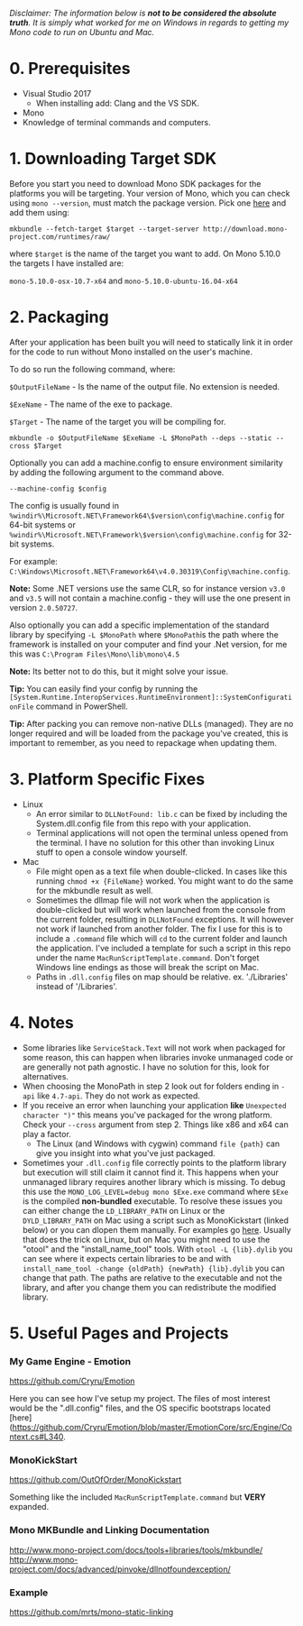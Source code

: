 *Disclaimer: The information below is **not to be considered the absolute truth**. It is simply what worked for me on Windows in regards to getting my Mono code to run on Ubuntu and Mac.*

# 0. Prerequisites

- Visual Studio 2017
  - When installing add: Clang and the VS SDK.
- Mono
- Knowledge of terminal commands and computers.

# 1. Downloading Target SDK

Before you start you need to download Mono SDK packages for the platforms you will be targeting. Your version of Mono, which you can check using `mono --version`, must match the package version. Pick one [here](http://download.mono-project.com/runtimes/raw) and add them using:

`mkbundle --fetch-target $target --target-server http://download.mono-project.com/runtimes/raw/`

where `$target` is the name of the target you want to add. On Mono 5.10.0 the targets I have installed are: 

`mono-5.10.0-osx-10.7-x64` and `mono-5.10.0-ubuntu-16.04-x64`

# 2. Packaging

After your application has been built you will need to statically link it in order for the code to run without Mono installed on the user's machine.

To do so run the following command, where:

`$OutputFileName` - Is the name of the output file. No extension is needed.

`$ExeName` - The name of the exe to package.

`$Target` - The name of the target you will be compiling for.

`mkbundle -o $OutputFileName $ExeName -L $MonoPath --deps --static --cross $Target`

Optionally you can add a machine.config to ensure environment similarity by adding the following argument to the command above. 

`--machine-config $config`

The config is usually found in `%windir%\Microsoft.NET\Framework64\$version\config\machine.config` for 64-bit systems or `%windir%\Microsoft.NET\Framework\$version\config\machine.config` for 32-bit systems.

For example: `C:\Windows\Microsoft.NET\Framework64\v4.0.30319\Config\machine.config`.

**Note:** Some .NET versions use the same CLR, so for instance version `v3.0` and `v3.5` will not contain a machine.config - they will use the one present in version `2.0.50727`.

Also optionally you can add a specific implementation of the standard library by specifying `-L $MonoPath` where `$MonoPath`is the path where the framework is installed on your computer and find your .Net version, for me this was `C:\Program Files\Mono\lib\mono\4.5`

**Note:** Its better not to do this, but it might solve your issue.

**Tip:** You can easily find your config by running the `[System.Runtime.InteropServices.RuntimeEnvironment]::SystemConfigurationFile` command in PowerShell.

**Tip:** After packing you can remove non-native DLLs (managed). They are no longer required and will be loaded from the package you've created, this is important to remember, as you need to repackage when updating them.

# 3. Platform Specific Fixes

- Linux
  - An error similar to `DLLNotFound: lib.c` can be fixed by including the System.dll.config file from this repo with your application.
  - Terminal applications will not open the terminal unless opened from the terminal. I have no solution for this other than invoking Linux stuff to open a console window yourself.
- Mac
  - File might open as a text file when double-clicked. In cases like this running `chmod +x {FileName}` worked. You might want to do the same for the mkbundle result as well.
  - Sometimes the dllmap file will not work when the application is double-clicked but will work when launched from the console from the current folder, resulting in `DLLNotFound` exceptions. It will however not work if launched from another folder. The fix I use for this is to include a `.command` file which will `cd` to the current folder and launch the application. I've included a template for such a script in this repo under the name `MacRunScriptTemplate.command`. Don't forget Windows line endings as those will break the script on Mac.
  - Paths in `.dll.config` files on map should be relative. ex. './Libraries' instead of '/Libraries'.

# 4. Notes

- Some libraries like `ServiceStack.Text` will not work when packaged for some reason, this can happen when libraries invoke unmanaged code or are generally not path agnostic. I have no solution for this, look for alternatives.
- When choosing the MonoPath in step 2 look out for folders ending in `-api` like `4.7-api`. They do not work as expected.
- If you receive an error when launching your application **like** `Unexpected character ")"` this means you've packaged for the wrong platform. Check your `--cross` argument from step 2. Things like x86 and x64 can play a factor.
  - The Linux (and Windows with cygwin) command `file {path}` can give you insight into what you've just packaged.
- Sometimes your `.dll.config` file correctly points to the platform library but execution will still claim it cannot find it. This happens when your unmanaged library requires another library which is missing. To debug this use the `MONO_LOG_LEVEL=debug mono $Exe.exe` command where `$Exe` is the compiled **non-bundled** executable. To resolve these issues you can either change the `LD_LIBRARY_PATH` on Linux or the `DYLD_LIBRARY_PATH` on Mac using a script such as MonoKickstart (linked below) or you can dlopen them manually. For examples go [here](https://github.com/Cryru/Emotion/blob/master/EmotionCore/src/Engine/Context.cs#L340). Usually that does the trick on Linux, but on Mac you might need to use the "otool" and the "install_name_tool" tools. With `otool -L {lib}.dylib` you can see where it expects certain libraries to be and with `install_name_tool -change {oldPath} {newPath} {lib}.dylib` you can change that path. The paths are relative to the executable and not the library, and after you change them you can redistribute the modified library.
  
 # 5. Useful Pages and Projects
 
 ### My Game Engine - Emotion
 
 https://github.com/Cryru/Emotion
 
 Here you can see how I've setup my project. The files of most interest would be the ".dll.config" files, and the OS specific bootstraps located [here](https://github.com/Cryru/Emotion/blob/master/EmotionCore/src/Engine/Context.cs#L340.
 
 ### MonoKickStart
 
 https://github.com/OutOfOrder/MonoKickstart
 
 Something like the included `MacRunScriptTemplate.command` but **VERY** expanded.
 
 ### Mono MKBundle and Linking Documentation
 
 http://www.mono-project.com/docs/tools+libraries/tools/mkbundle/
 http://www.mono-project.com/docs/advanced/pinvoke/dllnotfoundexception/
 
 ### Example
 
 https://github.com/mrts/mono-static-linking
